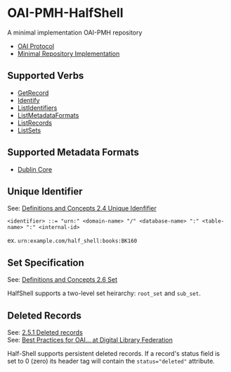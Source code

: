# OAI-PMH-HalfShell

A minimal implementation OAI-PMH repository

* [OAI Protocol](http://www.openarchives.org/OAI/openarchivesprotocol.html)
* [Minimal Repository Implementation](http://www.openarchives.org/OAI/2.0/guidelines-repository.htm#MinimalImplementation)

## Supported Verbs

* [GetRecord](http://www.openarchives.org/OAI/openarchivesprotocol.html#GetRecord)
* [Identify](http://www.openarchives.org/OAI/openarchivesprotocol.html#Identify)
* [ListIdentifiers](http://www.openarchives.org/OAI/openarchivesprotocol.html#ListIdentifiers)
* [ListMetadataFormats](http://www.openarchives.org/OAI/openarchivesprotocol.html#ListMetadataFormats)
* [ListRecords](http://www.openarchives.org/OAI/openarchivesprotocol.html#ListRecords)
* [ListSets](http://www.openarchives.org/OAI/openarchivesprotocol.html#ListSets)

## Supported Metadata Formats

* [Dublin Core](http://www.openarchives.org/OAI/openarchivesprotocol.html#dublincore)

## Unique Identifier

See: [Definitions and Concepts 2.4 Unique Idenfifier](http://www.openarchives.org/OAI/openarchivesprotocol.html#UniqueIdentifier)

`<identifier> ::= "urn:" <domain-name> "/" <database-name> ":" <table-name> ":" <internal-id>`

ex. `urn:example.com/half_shell:books:BK160`

## Set Specification

See: [Definitions and Concepts 2.6 Set](http://www.openarchives.org/OAI/openarchivesprotocol.html#Set)

HalfShell supports a two-level set heirarchy: `root_set` and `sub_set`.

## Deleted Records

See: [2.5.1 Deleted records](http://www.openarchives.org/OAI/openarchivesprotocol.html#DeletedRecords)  
See: [Best Practices for OAI... at Digital Library Federation](http://webservices.itcs.umich.edu/mediawiki/oaibp/index.php/Deleted_Record_Example_1)

Half-Shell supports persistent deleted records. If a record's status field is set to 0 (zero) its 
header tag will contain the `status="deleted"` attribute.
